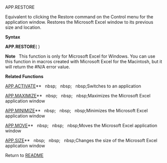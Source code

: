 APP.RESTORE

Equivalent to clicking the Restore command on the Control menu for the
application window. Restores the Microsoft Excel window to its previous
size and location.

**Syntax**

**APP.RESTORE**( )

**Note&nbsp;**&nbsp;&nbsp;This function is only for Microsoft Excel for
Windows. You can use this function in macros created with Microsoft
Excel for the Macintosh, but it will return the \#N/A error value.

**Related Functions**

[APP.ACTIVATE](APP.ACTIVATE.md)**&nbsp;&nbsp;&nbsp;nbsp;&nbsp;&nbsp;&nbsp;nbsp;&nbsp;&nbsp;&nbsp;nbsp;Switches to an application

[APP.MAXIMIZE](APP.MAXIMIZE.md)**&nbsp;&nbsp;&nbsp;nbsp;&nbsp;&nbsp;&nbsp;nbsp;&nbsp;&nbsp;&nbsp;nbsp;Maximizes the Microsoft Excel application
window

[APP.MINIMIZE](APP.MINIMIZE.md)**&nbsp;&nbsp;&nbsp;nbsp;&nbsp;&nbsp;&nbsp;nbsp;&nbsp;&nbsp;&nbsp;nbsp;Minimizes the Microsoft Excel application
window

[APP.MOVE](APP.MOVE.md)**&nbsp;&nbsp;&nbsp;nbsp;&nbsp;&nbsp;&nbsp;nbsp;&nbsp;&nbsp;&nbsp;nbsp;Moves the Microsoft Excel application window

[APP.SIZE](APP.SIZE.md)**&nbsp;&nbsp;&nbsp;nbsp;&nbsp;&nbsp;&nbsp;nbsp;&nbsp;&nbsp;&nbsp;nbsp;Changes the size of the Microsoft Excel
application window



Return to [README](README.md)

